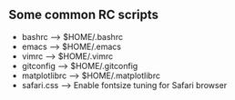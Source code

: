Some common RC scripts
--------------------------

* bashrc --> $HOME/.bashrc
* emacs --> $HOME/.emacs
* vimrc --> $HOME/.vimrc
* gitconfig --> $HOME/.gitconfig
* matplotlibrc --> $HOME/.matplotlibrc
* safari.css --> Enable fontsize tuning for Safari browser


